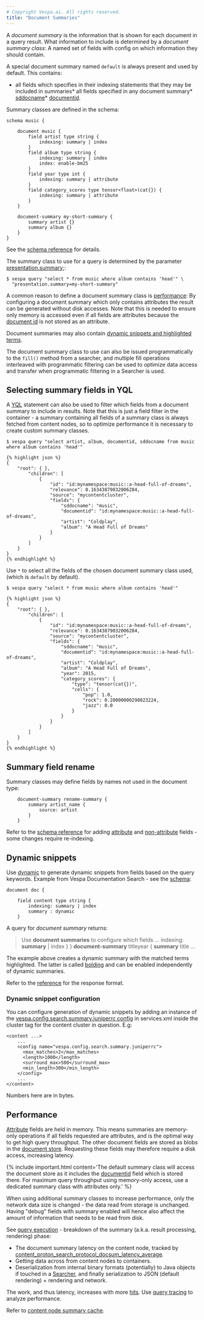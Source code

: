```yaml
---
# Copyright Vespa.ai. All rights reserved.
title: "Document Summaries"
---
```


A *document summary* is the information that is shown for each document in a query result.
What information to include is determined by a *document summary class*:
A named set of fields with config on which information they should contain.

A special document summary named `default` is always present and used by default.
This contains:
* all fields which specifies in their indexing statements that they may be included in summaries* all fields specified in any document summary* [sddocname](reference/default-result-format.html#sddocname)* [documentid](reference/default-result-format.html#documentid).

Summary classes are defined in the schema:

```
schema music {

    document music {
        field artist type string {
            indexing: summary | index
        }
        field album type string {
            indexing: summary | index
            index: enable-bm25
        }
        field year type int {
            indexing: summary | attribute
        }
        field category_scores type tensor<float>(cat{}) {
            indexing: summary | attribute
        }
    }

    document-summary my-short-summary {
        summary artist {}
        summary album {}
    }
}
```

See the [schema reference](reference/schema-reference.html#summary) for details.

The summary class to use for a query is determined by the parameter
[presentation.summary](reference/query-api-reference.html#presentation.summary);:

```
$ vespa query "select * from music where album contains 'head'" \
  "presentation.summary=my-short-summary"
```

A common reason to define a document summary class is [performance](#performance):
By configuring a document summary which only contains attributes the result can be generated
without disk accesses. Note that this is needed to ensure only memory is accessed even if all fields are
attributes because the [document id](documents.html#document-ids) is not stored as an attribute.

Document summaries may also contain [dynamic snippets and highlighted terms](#dynamic-snippets).

The document summary class to use can also be issued programmatically to the `fill()`
method from a searcher, and multiple fill operations interleaved with programmatic filtering can be used to
optimize data access and transfer when programmatic filtering in a Searcher is used.

## Selecting summary fields in YQL

A [YQL](query-language.html) statement can also be used to filter which fields from a document summary
to include in results. Note that this is just a field filter in the container -
a summary containing all fields of a summary class is always
fetched from content nodes, so to optimize performance it is necessary to create custom summary classes.

```
$ vespa query "select artist, album, documentid, sddocname from music where album contains 'head'"
```
```
{% highlight json %}
{
    "root": { },
        "children": [
            {
                "id": "id:mynamespace:music::a-head-full-of-dreams",
                "relevance": 0.16343879032006284,
                "source": "mycontentcluster",
                "fields": {
                    "sddocname": "music",
                    "documentid": "id:mynamespace:music::a-head-full-of-dreams",
                    "artist": "Coldplay",
                    "album": "A Head Full of Dreams"
                }
            }
        ]
    }
}
{% endhighlight %}
```

Use `*` to select all the fields of the chosen document summary class used,
(which is `default` by default).

```
$ vespa query "select * from music where album contains 'head'"
```
```
{% highlight json %}
{
    "root": { },
        "children": [
            {
                "id": "id:mynamespace:music::a-head-full-of-dreams",
                "relevance": 0.16343879032006284,
                "source": "mycontentcluster",
                "fields": {
                    "sddocname": "music",
                    "documentid": "id:mynamespace:music::a-head-full-of-dreams",
                    "artist": "Coldplay",
                    "album": "A Head Full of Dreams",
                    "year": 2015,
                    "category_scores": {
                        "type": "tensor(cat{})",
                        "cells": {
                            "pop": 1.0,
                            "rock": 0.20000000298023224,
                            "jazz": 0.0
                        }
                    }
                }
            }
        ]
    }
}
{% endhighlight %}
```

## Summary field rename

Summary classes may define fields by names not used in the document type:

```
    document-summary rename-summary {
        summary artist_name {
            source: artist
        }
    }
```

Refer to the [schema reference](reference/schema-reference.html#source) for
adding [attribute](reference/schema-reference.html#add-or-remove-an-existing-document-field-from-document-summary) and
[non-attribute](reference/schema-reference.html#add-or-remove-a-new-non-attribute-document-field-from-document-summary) fields - some changes require re-indexing.

## Dynamic snippets

Use [dynamic](reference/schema-reference.html#summary)
to generate dynamic snippets from fields based on the query keywords.
Example from Vespa Documentation Search - see the
[schema](https://github.com/vespa-cloud/vespa-documentation-search/blob/main/src/main/application/schemas/doc.sd):

```
document doc {

    field content type string {
        indexing: summary | index
        summary : dynamic
    }
```

A query for *document summary* returns:

> Use **document summaries** to configure which fields ...
> indexing: **summary** | index } } **document-summary**
> titleyear { **summary** title ...

The example above creates a dynamic summary with the matched terms highlighted.
The latter is called [bolding](reference/schema-reference.html#bolding)
and can be enabled independently of dynamic summaries.

Refer to the [reference](reference/schema-reference.html#summary) for the response format.

### Dynamic snippet configuration

You can configure generation of dynamic snippets by adding an instance of the
[vespa.config.search.summary.juniperrc config](https://github.com/vespa-engine/vespa/blob/master/searchsummary/src/vespa/searchsummary/config/juniperrc.def)
in services.xml inside the <content> cluster tag for the content cluster in question. E.g:

```
<content ...>
    ...
    <config name="vespa.config.search.summary.juniperrc">
      <max_matches>2</max_matches>
      <length>1000</length>
      <surround_max>500</surround_max>
      <min_length>300</min_length>
    </config>
    ...
</content>
```

Numbers here are in bytes.

## Performance

[Attribute](attributes.html) fields are held in memory.
This means summaries are memory-only operations if all fields requested are attributes,
and is the optimal way to get high query throughput.
The other document fields are stored as blobs in the
[document store](proton.html#document-store).
Requesting these fields may therefore require a disk access, increasing latency.

{% include important.html content='The default summary class will access the document store
as it includes the [documentid](reference/default-result-format.html#documentid) field
which is stored there.
For maximum query throughput using memory-only access, use a dedicated summary class with attributes only.' %}

When using additional summary classes to increase performance,
only the network data size is changed - the data read from storage is unchanged.
Having "debug" fields with summary enabled will hence also affect the
amount of information that needs to be read from disk.

See [query execution](query-api.html#query-execution) -
breakdown of the summary (a.k.a. result processing, rendering) phase:
* The document summary latency on the content node,
  tracked by [content_proton_search_protocol_docsum_latency_average](operations/metrics.html).
* Getting data across from content nodes to containers.
* Deserialization from internal binary formats (potentially) to Java objects
  if touched in a [Searcher](searcher-development.html),
  and finally serialization to JSON (default rendering) + rendering and network.

The work, and thus latency, increases with more [hits](reference/query-api-reference.html#hits).
Use [query tracing](query-api.html#query-tracing) to analyze performance.

Refer to [content node summary cache](performance/caches-in-vespa.html#content-node-summary-cache).
